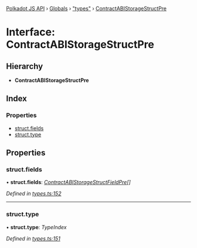 [Polkadot JS API](../README.md) › [Globals](../globals.md) › ["types"](../modules/_types_.md) › [ContractABIStorageStructPre](_types_.contractabistoragestructpre.md)

# Interface: ContractABIStorageStructPre

## Hierarchy

* **ContractABIStorageStructPre**

## Index

### Properties

* [struct.fields](_types_.contractabistoragestructpre.md#struct.fields)
* [struct.type](_types_.contractabistoragestructpre.md#struct.type)

## Properties

###  struct.fields

• **struct.fields**: *[ContractABIStorageStructFieldPre](_types_.contractabistoragestructfieldpre.md)[]*

*Defined in [types.ts:152](https://github.com/polkadot-js/api/blob/7143f5e643/packages/api-contract/src/types.ts#L152)*

___

###  struct.type

• **struct.type**: *TypeIndex*

*Defined in [types.ts:151](https://github.com/polkadot-js/api/blob/7143f5e643/packages/api-contract/src/types.ts#L151)*
